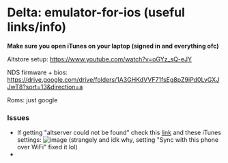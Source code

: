 # Delta: emulator-for-ios (useful links/info)

**Make sure you open iTunes on your laptop (signed in and everything ofc)**

Altstore setup: https://www.youtube.com/watch?v=oGYz_sQ-eJY

NDS firmware + bios: https://drive.google.com/drive/folders/1A3GHKdVVF71fsEg8pZ9iPd0LvGXJJwT8?sort=13&direction=a

Roms: just google

### Issues 

- If getting "altserver could not be found" check this [link](https://digilitica.com/gadgets/itunes-wifi-sync-not-working-on-windows-easy-fix/) and these iTunes settings:
![image](https://github.com/user-attachments/assets/9f9d193e-cc4d-4007-aba4-f7a5ea70331e)
(strangely and idk why, setting "Sync with this phone over WiFi" fixed it lol)
- 

